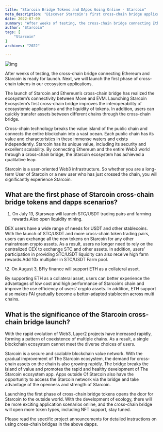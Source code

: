 ```yaml
---
title: "Starcoin Bridge Tokens and DApps Going Online - Starcoin"
meta_description: "Discover Starcoin's first cross-chain bridge applications with Move, soon to enhance interoperability."
date: 2022-07-09
summary: "After weeks of testing, the cross-chain bridge connecting Ethereum and Starcoin is ready for launch. Next, we will launch the first phase of cross-..."
author: "Starcoin"
tags: [
    "Starcoin"
]
archives: "2022"

---
```


![img](/images/hackathon/first-1.jpeg)

After weeks of testing, the cross-chain bridge connecting Ethereum and Starcoin is ready for launch. Next, we will launch the first phase of cross-chain tokens in our ecosystem applications.

The launch of Starcoin and Ethereum’s cross-chain bridge has realized the ecosystem’s connectivity between Move and EVM. Launching Starcoin Ecosystem’s first cross-chain bridge improves the interoperability of ecosystemic applications and the liquidity of tokens. In addition, users can quickly transfer assets between different chains through the cross-chain bridge.

Cross-chain technology breaks the value island of the public chain and connects the entire blockchain into a vast ocean. Each public chain has its value and characteristics in these immense waters and exists independently. Starcoin has its unique value, including its security and excellent scalability. By connecting Ethereum and the entire Web3 world through a cross-chain bridge, the Starcoin ecosystem has achieved a qualitative leap.

Starcoin is a user-oriented Web3 infrastructure. So whether you are a long-term User of Starcoin or a new user who has just crossed the chain, you will significantly experience Starcoin.

## **What are the first phase of Starcoin cross-chain bridge tokens and dapps scenarios?**

1. On July 13, Starswap will launch STC/USDT trading pairs and farming rewards.Also open liquidity mining.

DEX users have a wide range of needs for USDT and other stablecoins. With the launch of STC/USDT and more cross-chain token trading pairs, users can exchange all the new tokens on Starcoin for any other mainstream crypto assets. As a result, users no longer need to rely on the centralized CEX to exchange STC and other assets. In addition, users’ participation in providing STC/USDT liquidity can also receive high farm rewards.Add 10x multiplier in STC/USDT Farm pool.

\2. On August 3, BFly finance will support ETH as a collateral asset.

By supporting ETH as a collateral asset, users can better experience the advantages of low cost and high performance of Starcoin’s chain and improve the use efficiency of users’ crypto assets. In addition, ETH support also makes FAI gradually become a better-adapted stablecoin across multi chains.

## **What is the significance of the Starcoin cross-chain bridge launch?**

With the rapid evolution of Web3, Layer2 projects have increased rapidly, forming a pattern of coexistence of multiple chains. As a result, a single blockchain ecosystem cannot meet the diverse choices of users.

Starcoin is a secure and scalable blockchain value network. With the gradual improvement of The Starcoin ecosystem, the demand for cross-chain assets on the chain is also growing rapidly. The bridge breaks the island of value and promotes the rapid and healthy development of The Starcoin ecosystem app. Apps outside Of Starcoin also have the opportunity to access the Starcoin network via the bridge and take advantage of the openness and strength of Starcoin.

Launching the first phase of cross-chain bridge tokens opens the door for Starcoin to the outside world. With the development of ecology, there will be more exciting application scenarios online, and the cross-chain bridge will open more token types, including NFT support, stay tuned.

Please read the specific project announcements for detailed instructions on using cross-chain bridges in the above dapps.